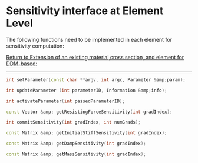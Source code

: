 # Sensitivity interface at Element Level

The following functions need to be implemented in each element for
sensitivity computation:

<p><a
href="Extension_of_an_existing_material,cross_section,_and_element_for_DDM-based:"
title="wikilink">Return to Extension of an existing material,cross section, and element for DDM-based:</a></p>
<hr />

```cpp
int setParameter(const char **argv, int argc, Parameter &amp;param);
```

```cpp
int updateParameter (int parameterID, Information &amp;info);
```

```cpp
int activateParameter(int passedParameterID);
```

```cpp
const Vector &amp; getResistingForceSensitivity(int gradIndex);
```

```cpp
int commitSensitivity(int gradIndex, int numGrads);
```

```cpp
const Matrix &amp; getInitialStiffSensitivity(int gradIndex);
```

```cpp
const Matrix &amp; getDampSensitivity(int gradIndex);
```

```cpp
const Matrix &amp; getMassSensitivity(int gradIndex);
```


